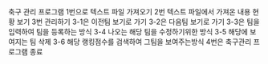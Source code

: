 축구 관리 프로그램
1번으로 텍스트 파일 가져오기
2번 텍스트 파일에서 가져온 내용 현황 보기
3번 관리하기
3-1은 이전팀 보기로 가기
3-2은 다음팀 보기로 가기
3-3은 팀을 입력하여 팀을 등록하는 방식
3-4 나오는 해당 팀을 수정하기위한 방식
3-5 해당에 보여지는 팀 삭제
3-6 해당 랭킹점수를 검색하여 그팀을 보여주는방식
4번은 축구관리 프로그램 종료
